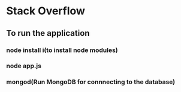 # Stack Overflow

## To run the application
  ### node install i(to install node modules)
  ### node app.js
  ### mongod(Run MongoDB for connnecting to the database)
